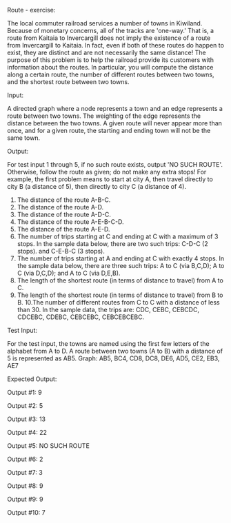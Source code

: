 Route - exercise:

The local commuter railroad services a number of towns in Kiwiland. Because of monetary
concerns, all of the tracks are 'one-way.' That is, a route from Kaitaia to Invercargill does not
imply the existence of a route from Invercargill to Kaitaia. In fact, even if both of these routes
do happen to exist, they are distinct and are not necessarily the same distance!
The purpose of this problem is to help the railroad provide its customers with information about
the routes. In particular, you will compute the distance along a certain route, the number of
different routes between two towns, and the shortest route between two towns.

Input:

A directed graph where a node represents a town and an edge represents a route between two
towns. The weighting of the edge represents the distance between the two towns. A given
route will never appear more than once, and for a given route, the starting and ending town will
not be the same town.

Output:

For test input 1 through 5, if no such route exists, output 'NO SUCH ROUTE'. Otherwise, follow
the route as given; do not make any extra stops! For example, the first problem means to start
at city A, then travel directly to city B (a distance of 5), then directly to city C (a distance of 4).

1. The distance of the route A-B-C.
2. The distance of the route A-D.
3. The distance of the route A-D-C.
4. The distance of the route A-E-B-C-D.
5. The distance of the route A-E-D.
6. The number of trips starting at C and ending at C with a maximum of 3 stops. In the sample
data below, there are two such trips: C-D-C (2 stops). and C-E-B-C (3 stops).
7. The number of trips starting at A and ending at C with exactly 4 stops. In the sample data
below, there are three such trips: A to C (via B,C,D); A to C (via D,C,D); and A to C (via D,E,B).
8. The length of the shortest route (in terms of distance to travel) from A to C.
9. The length of the shortest route (in terms of distance to travel) from B to B.
10.The number of different routes from C to C with a distance of less than 30. In the sample
data, the trips are: CDC, CEBC, CEBCDC, CDCEBC, CDEBC, CEBCEBC, CEBCEBCEBC.

Test Input:

For the test input, the towns are named using the first few letters of the alphabet from A to D.
A route between two towns (A to B) with a distance of 5 is represented as AB5.
Graph: AB5, BC4, CD8, DC8, DE6, AD5, CE2, EB3, AE7

Expected Output:

Output #1: 9

Output #2: 5

Output #3: 13

Output #4: 22

Output #5: NO SUCH ROUTE

Output #6: 2

Output #7: 3

Output #8: 9

Output #9: 9

Output #10: 7

